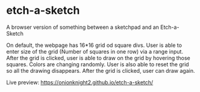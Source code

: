 # etch-a-sketch
A browser version of something between a sketchpad and an Etch-a-Sketch

On default, the webpage has 16*16 grid od square divs. User is able to enter size of the grid (Number of squares in one row) via a range input.
After the grid is clicked, user is able to draw on the grid by hovering those squares.
Colors are changing randomly.
User is also able to reset the grid so all the drawing disappears. After the grid is clicked, user can draw again.


Live preview: https://onionknight2.github.io/etch-a-sketch/